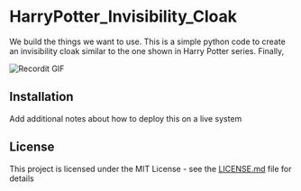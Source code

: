 # HarryPotter_Invisibility_Cloak

We build the things we want to use. This is a simple python code to create an invisibility cloak similar to the one shown in Harry Potter series. Finally, 

![Recordit GIF](sample.gif)

## Installation

Add additional notes about how to deploy this on a live system


## License

This project is licensed under the MIT License - see the [LICENSE.md](LICENSE.md) file for details

